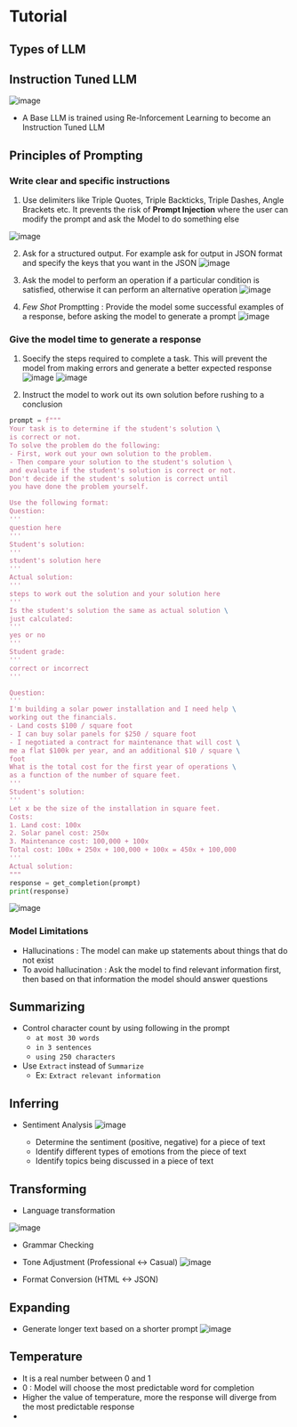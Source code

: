 # Tutorial

## Types of LLM


## Instruction Tuned LLM

![image](https://github.com/devRawnie/Large-Language-Models/assets/43227329/5b00707b-15c0-4c0f-bbc6-cf042d466236)

- A Base LLM is trained using Re-Inforcement Learning to become an Instruction Tuned LLM

## Principles of Prompting

### Write clear and specific instructions
1. Use delimiters like Triple Quotes, Triple Backticks, Triple Dashes, Angle Brackets etc. It prevents the risk of **Prompt Injection** where the user can modify the prompt and ask the Model to do something else

![image](https://github.com/devRawnie/Large-Language-Models/assets/43227329/4224e0b5-aad2-4a54-a047-a9fc78370267)

2. Ask for a structured output. For example ask for output in JSON format and specify the keys that you want in the JSON
![image](https://github.com/devRawnie/Large-Language-Models/assets/43227329/bb62154c-003f-4d81-a7ad-ea06e8e1417b)


3. Ask the model to perform an operation if a particular condition is satisfied, otherwise it can perform an alternative operation
![image](https://github.com/devRawnie/Large-Language-Models/assets/43227329/0fae570c-db51-40eb-8781-8b95900d4321)


4. *Few Shot* Promptting : Provide the model some successful examples of a response, before asking the model to generate a prompt
![image](https://github.com/devRawnie/Large-Language-Models/assets/43227329/b4e7fb7d-ba08-499f-b84c-cdea62754efe)


### Give the model time to generate a response

1. Soecify the steps required to complete a task. This will prevent the model from making errors and generate a better expected response
![image](https://github.com/devRawnie/Large-Language-Models/assets/43227329/2588d4b8-e8cb-4fd0-9ad9-3b9f55cff154)
![image](https://github.com/devRawnie/Large-Language-Models/assets/43227329/520aa5d9-f580-4505-8910-c48612f7cba7)

2. Instruct the model to work out its own solution before rushing to a conclusion

```py
prompt = f"""
Your task is to determine if the student's solution \
is correct or not.
To solve the problem do the following:
- First, work out your own solution to the problem. 
- Then compare your solution to the student's solution \ 
and evaluate if the student's solution is correct or not. 
Don't decide if the student's solution is correct until 
you have done the problem yourself.

Use the following format:
Question:
'''
question here
'''
Student's solution:
'''
student's solution here
'''
Actual solution:
'''
steps to work out the solution and your solution here
'''
Is the student's solution the same as actual solution \
just calculated:
'''
yes or no
'''
Student grade:
'''
correct or incorrect
'''

Question:
'''
I'm building a solar power installation and I need help \
working out the financials. 
- Land costs $100 / square foot
- I can buy solar panels for $250 / square foot
- I negotiated a contract for maintenance that will cost \
me a flat $100k per year, and an additional $10 / square \
foot
What is the total cost for the first year of operations \
as a function of the number of square feet.
''' 
Student's solution:
'''
Let x be the size of the installation in square feet.
Costs:
1. Land cost: 100x
2. Solar panel cost: 250x
3. Maintenance cost: 100,000 + 100x
Total cost: 100x + 250x + 100,000 + 100x = 450x + 100,000
'''
Actual solution:
"""
response = get_completion(prompt)
print(response)
```

![image](https://github.com/devRawnie/Large-Language-Models/assets/43227329/4ade8b53-cf72-4368-9d54-7c46ae93b97b)


### Model Limitations

- Hallucinations : The model can make up statements about things that do not exist
- To avoid hallucination : Ask the model to find relevant information first, then based on that information the model should answer questions

## Summarizing

- Control character count by using following in the prompt
  - `at most 30 words`
  - `in 3 sentences`
  - `using 250 characters`
- Use `Extract` instead of `Summarize`
  - Ex: `Extract relevant information`

## Inferring

- Sentiment Analysis
![image](https://github.com/devRawnie/Large-Language-Models/assets/43227329/77b0f72a-b3f3-4772-893e-3a2ab01e2e93)

  - Determine the sentiment (positive, negative) for a piece of text
  - Identify different types of emotions from the piece of text
  - Identify topics being discussed in a piece of text

## Transforming

- Language transformation

![image](https://github.com/devRawnie/Large-Language-Models/assets/43227329/f7c5470b-70de-4acd-b710-43d7583e44ae)

- Grammar Checking
- Tone Adjustment (Professional <-> Casual)
![image](https://github.com/devRawnie/Large-Language-Models/assets/43227329/4afe95cd-6830-4539-8596-26a3f5f61f14)

- Format Conversion (HTML <-> JSON)

## Expanding
- Generate longer text based on a shorter prompt
![image](https://github.com/devRawnie/Large-Language-Models/assets/43227329/ded038e2-2afa-4df4-9c1e-f4d3141d61a0)


## Temperature
- It is a real number between 0 and 1
- 0 : Model will choose the most predictable word for completion
- Higher the value of temperature, more the response will diverge from the most predictable response
- 
